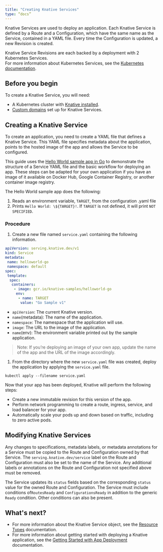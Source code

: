 ```yaml
---
title: "Creating Knative Services"
type: “docs”
---
```


Knative Services are used to deploy an application. Each Knative Service is defined by a Route and a Configuration, which have the same name as the Service, contained in a YAML file. Every time the Configuration is updated, a new Revision is created.

Knative Service Revisions are each backed by a deployment with 2 Kubernetes Services.   
For more information about Kubernetes Services, see the [Kubernetes documentation](https://kubernetes.io/docs/concepts/services-networking/service/).   

## Before you begin

To create a Knative Service, you will need:
* A Kubernetes cluster with [Knative installed](https://knative.dev/docs/install/index.html).
* [Custom domains](https://knative.dev/docs/serving/using-a-custom-domain/) set up for Knative Services.

## Creating a Knative Service

To create an application, you need to create a YAML file that defines a Knative Service.
This YAML file specifies metadata about the application, points to the hosted image of the app and allows the Service to be configured.

This guide uses the [Hello World sample app in Go](https://knative.dev/docs/serving/samples/hello-world/helloworld-go) to demonstrate the structure of a Service YAML file and the basic workflow for deploying an app. These steps can be adapted for your own application if you have an image of it available on Docker Hub, Google Container Registry, or another container image registry.

The Hello World sample app does the following:
1. Reads an environment variable, `TARGET`, from the configuration .yaml file
1. Prints `Hello World: \${TARGET}!`. If `TARGET` is not defined, it will print `NOT SPECIFIED`.

### Procedure

1. Create a new file named `service.yaml` containing the following information.
  ```yaml
  apiVersion: serving.knative.dev/v1
  kind: Service
  metadata:
   name: helloworld-go
   namespace: default
  spec:
   template:
    spec:
     containers:
      - image: gcr.io/knative-samples/helloworld-go
       env:
        - name: TARGET
         value: "Go Sample v1"
  ```
  * `apiVersion`: The current Knative version.
  * `name`(metadata): The name of the application.
  * `namespace`: The namespace that the application will use.
  * `image`: The URL to the image of the application.
  * `name`(env): The environment variable printed out by the sample application.

   > Note: If you’re deploying an image of your own app, update the name of the app and the URL of the image accordingly.

1. From the directory where the new `service.yaml` file was created, deploy the application by applying the `service.yaml` file.
 ```
 kubectl apply --filename service.yaml
 ```

Now that your app has been deployed, Knative will perform the following steps:

* Create a new immutable revision for this version of the app.
* Perform network programming to create a route, ingress, service, and load balancer for your app.
* Automatically scale your pods up and down based on traffic, including to zero active pods.

## Modifying Knative Services

Any changes to specifications, metadata labels, or metadata annotations for a Service must be copied to the Route and Configuration owned by that Service. The `serving.knative.dev/service` label on the Route and Configuration must also be set to the name of the Service. Any additional labels or annotations on the Route and Configuration not specified above must be removed.

The Service updates its `status` fields based on the corresponding `status` value for the owned Route and Configuration.
The Service must include conditions of`RoutesReady` and `ConfigurationsReady` in addition to the generic `Ready` condition. Other conditions can also be present.

## What's next?

* For more information about the Knative Service object, see the [Resource Types](https://github.com/knative/serving/blob/master/docs/spec/overview.md#service) documentation.
* For more information about getting started with deploying a Knative application, see the [Getting Started with App Deployment](https://knative.dev/docs/serving/getting-started-knative-app/) documentation.
